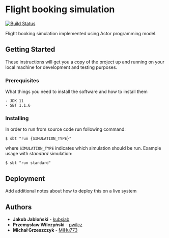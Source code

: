 # Flight booking simulation 

[![Build Status](https://travis-ci.com/kubsjab/flight-booking.svg?token=7PK2EnfnQpj8Vgaz7vsF&branch=master)](https://travis-ci.com/kubsjab/flight-booking)

Flight booking simulation implemented using Actor programming model.

## Getting Started

These instructions will get you a copy of the project up and running on your local machine for development and testing purposes.

### Prerequisites

What things you need to install the software and how to install them

```
- JDK 11
- SBT 1.1.6
```

### Installing

In order to run from source code run following command:

```
$ sbt "run {SIMULATION_TYPE}"
```

where `SIMULATION_TYPE` indicates which simulation should be run. Example usage with _standard_ simulation:

```
$ sbt "run standard"
```

## Deployment

Add additional notes about how to deploy this on a live system


## Authors

* **Jakub Jabloński** - [kubsjab](https://github.com/kubsjab)
* **Przemysław Wilczyński** - [pwilcz](https://github.com/pwilcz)
* **Michał Grzeszczyk** - [MiHu773](https://github.com/MiHu773)
